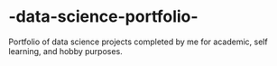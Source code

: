 # -data-science-portfolio-
Portfolio of data science projects completed by me for academic, self learning, and hobby purposes. 
